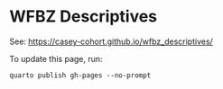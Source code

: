 # WFBZ Descriptives

See: https://casey-cohort.github.io/wfbz_descriptives/

To update this page, run:

```
quarto publish gh-pages --no-prompt
```
